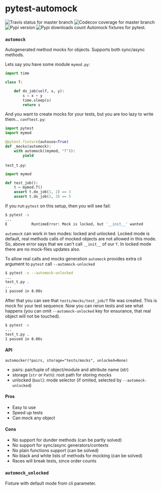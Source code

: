 # pytest-automock
![Travis status for master branch](https://travis-ci.com/pohmelie/pytest-automock.svg?branch=master)
![Codecov coverage for master branch](https://codecov.io/gh/pohmelie/pytest-automock/branch/master/graph/badge.svg)
![Pypi version](https://img.shields.io/pypi/v/pytest-automock.svg)
![Pypi downloads count](https://img.shields.io/pypi/dm/pytest-automock)
Automock fixtures for pytest.

### `automock`
Autogenerated method mocks for objects. Supports both sync/async methods.

Lets say you have some module `mymod.py`:
``` python
import time

class T:

    def do_job(self, x, y):
        s = x + y
        time.sleep(s)
        return s
```
And you want to create mocks for your tests, but you are too lazy to write them... `conftest.py`:
``` python
import pytest
import mymod

@pytest.fixture(autouse=True)
def _mocks(automock):
    with automock((mymod, "T")):
        yield
```
`test_t.py`:
``` python
import mymod

def test_job():
    t = mymod.T()
    assert t.do_job(1, 2) == 3
    assert t.do_job(2, 3) == 5
```
If you run `pytest` on this setup, then you will see fail:
``` bash
$ pytest -x
...
E           RuntimeError: Mock is locked, but '__init__' wanted
```
`automock` can work in two modes: locked and unlocked. Locked mode is default, real methods calls of mocked objects are
not allowed in this mode. So, above error says that we can't call `__init__` of our `T`.
In locked mode there are no mock-files updates also.

To allow real calls and mocks generation `automock` provides extra cli argument to `pytest` call `--automock-unlocked`
``` bash
$ pytest -x --automock-unlocked
...
test_t.py .
...
1 passed in 8.08s
```
After that you can see that `tests/mocks/test_job/T` file was created. This is mock for your test sequence.
Now you can rerun tests and see what happens (you can omit `--automock-unlocked` key for ensurance, that real object
will not be touched).
``` bash
$ pytest -x
...
test_t.py .
1 passed in 0.06s
```
#### API
`automocker(*pairs, storage="tests/mocks", unlocked=None)`
* pairs: pair/tuple of object/module and attribute name (str)
* storage (`str` or `Path`): root path for storing mocks
* unlocked (`bool`): mode selector (if omited, selected by `--automock-unlocked`)

#### Pros
* Easy to use
* Speed up tests
* Can mock any object
#### Cons
* No support for dunder methods (can be partly solved)
* No support for sync/async generators/contexts
* No plain functions support (can be solved)
* No black and white lists of methods for mocking (can be solved)
* Races will break tests, since order counts

### `automock_unlocked`
Fixture with default mode from cli parameter.
